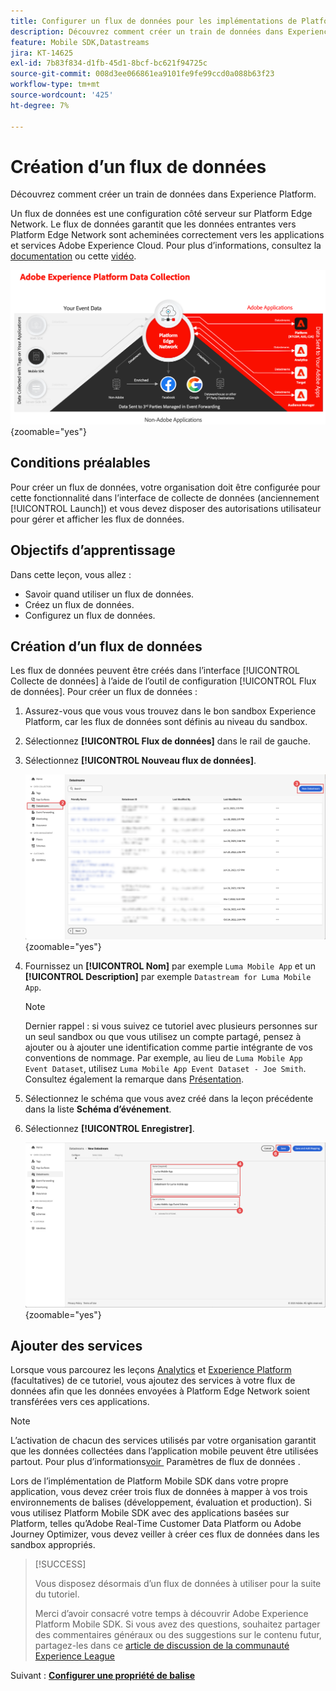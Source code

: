 ```yaml
---
title: Configurer un flux de données pour les implémentations de Platform Mobile SDK
description: Découvrez comment créer un train de données dans Experience Platform.
feature: Mobile SDK,Datastreams
jira: KT-14625
exl-id: 7b83f834-d1fb-45d1-8bcf-bc621f94725c
source-git-commit: 008d3ee066861ea9101fe9fe99ccd0a088b63f23
workflow-type: tm+mt
source-wordcount: '425'
ht-degree: 7%

---
```


# Création dʼun flux de données

Découvrez comment créer un train de données dans Experience Platform.

Un flux de données est une configuration côté serveur sur Platform Edge Network. Le flux de données garantit que les données entrantes vers Platform Edge Network sont acheminées correctement vers les applications et services Adobe Experience Cloud. Pour plus d’informations, consultez la [documentation](https://experienceleague.adobe.com/fr/docs/experience-platform/datastreams/overview) ou cette [vidéo](https://experienceleague.adobe.com/fr/docs/platform-learn/data-collection/edge-network/configure-datastreams).

![Architecture](assets/architecture.png){zoomable="yes"}

## Conditions préalables

Pour créer un flux de données, votre organisation doit être configurée pour cette fonctionnalité dans l’interface de collecte de données (anciennement [!UICONTROL Launch]) et vous devez disposer des autorisations utilisateur pour gérer et afficher les flux de données.

## Objectifs d’apprentissage

Dans cette leçon, vous allez :

* Savoir quand utiliser un flux de données.
* Créez un flux de données.
* Configurez un flux de données.

## Création dʼun flux de données

Les flux de données peuvent être créés dans l’interface [!UICONTROL Collecte de données] à l’aide de l’outil de configuration [!UICONTROL Flux de données]. Pour créer un flux de données :

1. Assurez-vous que vous vous trouvez dans le bon sandbox Experience Platform, car les flux de données sont définis au niveau du sandbox.
1. Sélectionnez **[!UICONTROL Flux de données]** dans le rail de gauche.
1. Sélectionnez **[!UICONTROL Nouveau flux de données]**.

   ![page de départ flux de données](assets/datastream-new.png){zoomable="yes"}

1. Fournissez un **[!UICONTROL Nom]** par exemple `Luma Mobile App` et un **[!UICONTROL Description]** par exemple `Datastream for Luma Mobile App`.

   >[!NOTE]
   >
   >Dernier rappel : si vous suivez ce tutoriel avec plusieurs personnes sur un seul sandbox ou que vous utilisez un compte partagé, pensez à ajouter ou à ajouter une identification comme partie intégrante de vos conventions de nommage. Par exemple, au lieu de `Luma Mobile App Event Dataset`, utilisez `Luma Mobile App Event Dataset - Joe Smith`. Consultez également la remarque dans [Présentation](overview.md).

1. Sélectionnez le schéma que vous avez créé dans la leçon précédente dans la liste **Schéma d’événement**.
1. Sélectionnez **[!UICONTROL Enregistrer]**.

   ![nouveaux flux de données](assets/datastream-name.png){zoomable="yes"}


## Ajouter des services

Lorsque vous parcourez les leçons [Analytics](analytics.md) et [Experience Platform](platform.md) (facultatives) de ce tutoriel, vous ajoutez des services à votre flux de données afin que les données envoyées à Platform Edge Network soient transférées vers ces applications.

<!--

### Adobe Analytics

1. Select **[!UICONTROL Add Service]**.

1. Add **[!UICONTROL Adobe Analytics]** from the [!UICONTROL Service] list, 

1. Enter the name of the report site that you want to use in **[!UICONTROL Report Suite ID]**.

1. Enable the service by switching **[!UICONTROL Enabled]** on.

1. Select **[!UICONTROL Save]**.

   ![Add Adobe Analytics as datastream service](assets/datastream-service-aa.png){zoomable="yes"}


### Adobe Experience Platform

You might also want to enable the Adobe Experience Platform service. 

>[!IMPORTANT]
>
>You can only enable the Adobe Experience Platform service when having created an event dataset. If you don't already have an event dataset created, follow the instructions [here](platform.md).

1. Click ![Add](https://spectrum.adobe.com/static/icons/workflow_18/Smock_AddCircle_18_N.svg) **[!UICONTROL Add Service]** to add another service.

1. Select **[!UICONTROL Adobe Experience Platform]** from the [!UICONTROL Service] list.

1. Enable the service by switching **[!UICONTROL Enabled]** on.

1. Select the **[!UICONTROL Event Dataset]** that you created as part of the [Create a dataset](platform.md#create-a-dataset) instructions, for example **Luma Mobile App Event Dataset**

1. Select **[!UICONTROL Save]**.

   ![Add Adobe Experience Platform as a datastream service](assets/datastream-service-aep.png){zoomable="yes"}
1. The final configuration should look something like this.
   
   ![datastream settings](assets/datastream-settings.png){zoomable="yes"}

-->


>[!NOTE]
>
>L’activation de chacun des services utilisés par votre organisation garantit que les données collectées dans l’application mobile peuvent être utilisées partout. Pour plus d’informations[&#x200B; voir &#x200B;](https://experienceleague.adobe.com/fr/docs/experience-platform/datastreams/overview) Paramètres de flux de données .

Lors de l’implémentation de Platform Mobile SDK dans votre propre application, vous devez créer trois flux de données à mapper à vos trois environnements de balises (développement, évaluation et production). Si vous utilisez Platform Mobile SDK avec des applications basées sur Platform, telles qu’Adobe Real-Time Customer Data Platform ou Adobe Journey Optimizer, vous devez veiller à créer ces flux de données dans les sandbox appropriés.

>[!SUCCESS]
>
>Vous disposez désormais d’un flux de données à utiliser pour la suite du tutoriel.
>
>Merci d’avoir consacré votre temps à découvrir Adobe Experience Platform Mobile SDK. Si vous avez des questions, souhaitez partager des commentaires généraux ou des suggestions sur le contenu futur, partagez-les dans ce [article de discussion de la communauté Experience League](https://experienceleaguecommunities.adobe.com/t5/adobe-experience-platform-data/tutorial-discussion-implement-adobe-experience-cloud-in-mobile/td-p/443796?profile.language=fr)

Suivant : **[Configurer une propriété de balise](configure-tags.md)**
